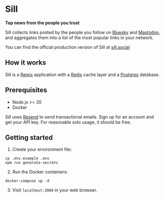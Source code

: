 # Sill

**Top news from the people you trust**

Sill collects links posted by the people you follow on [Bluesky](https://bsky.social) and [Mastodon](https://joinmastodon.org), and aggregates them into a list of the most popular links in your network.

You can find the official production version of Sill at [sill.social](https://sill.social)

## How it works

Sill is a [Remix](https://remix.run) application with a [Redis](https://redis.io) cache layer and a [Postgres](https://www.postgresql.org) database. 

## Prerequisites

- Node.js >= 20
- Docker

Sill uses [Resend](https://resend.com) to send transactional emails. Sign up for an account and get your API key. For reasonable solo usage, it should be free.

## Getting started

1. Create your environment file:

```shellscript
cp .env.example .env
npm run generate-secrets
```

2. Run the Docker containers:

```shellscript
docker-compose up -d
```

3. Visit `localhost:3000` in your web browser.